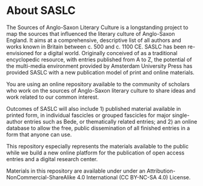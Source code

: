 # About SASLC
The Sources of Anglo-Saxon Literary Culture is a longstanding project to map the sources that influenced the literary culture of Anglo-Saxon England. It aims at a comprehensive, descriptive list of all authors and works known in Britain between c. 500 and c. 1100 CE. SASLC has been re-envisioned for a digital world. Originally conceived of as a traditional encyclopedic resource, with entries published from A to Z, the potential of the multi-media environment provided by Amsterdam University Press has provided SASLC with a new publication model of print and online materials.

You are using an online repository available to the community of scholars who work on the sources of Anglo-Saxon literary culture to share ideas and work related to our common interest.

Outcomes of SASLC will also include 1) published material available in printed form, in individual fascicles or grouped fascicles for major single-author entries such as Bede, or thematically related entries; and 2) an online database to allow the free, public dissemination of all finished entries in a form that anyone can use.

This repository especially represents the materials available to the public while we build a new online platform for the publication of open access entries and a digital research center.

Materials in this repository are available under under an Attribution-NonCommercial-ShareAlike 4.0 International (CC BY-NC-SA 4.0) License.
